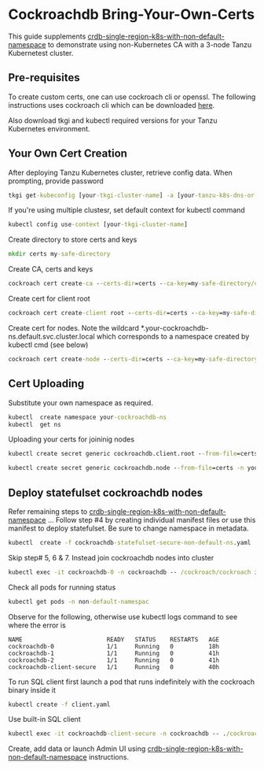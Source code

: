 # Cockroachdb Bring-Your-Own-Certs

This guide supplements [crdb-single-region-k8s-with-non-default-namespace](https://github.com/jhatcher9999/crdb-single-region-k8s-with-non-default-namespace/) to demonstrate using non-Kubernetes CA with a 3-node Tanzu Kubernetest cluster.


## Pre-requisites

To create custom certs, one can use cockroach cli or openssl. The following instructions uses cockroach cli which can be downloaded [here](https://www.cockroachlabs.com/docs/stable/install-cockroachdb-windows.html).

Also download tkgi and kubectl required versions for your Tanzu Kubernetes environment.

## Your Own Cert Creation
After deploying Tanzu Kubernetes cluster, retrieve config data. When prompting, provide password
```cmd
tkgi get-kubeconfig [your-tkgi-cluster-name] -a [your-tanzu-k8s-dns-or-ip] -k -u [user-id]
```
If you're using multiple clustesr, set default context for kubectl command
```cmd
kubectl config use-context [your-tkgi-cluster-name]
```
Create directory to store certs and keys
```cmd
mkdir certs my-safe-directory
```
Create CA, certs and keys
```cmd
cockroach cert create-ca --certs-dir=certs --ca-key=my-safe-directory/ca.key
```
Create cert for client root
```cmd
cockroach cert create-client root --certs-dir=certs --ca-key=my-safe-directory/ca.key
```
Create cert for nodes. Note the wildcard *.your-cockroachdb-ns.default.svc.cluster.local which corresponds to a namespace created by kubectl cmd (see below)
```cmd
cockroach cert create-node --certs-dir=certs --ca-key=my-safe-directory/ca.key localhost 127.0.0.1 cockroachdb-public cockroachdb-public.default cockroachdb-public.default.svc.cluster.local .cockroachdb *.cockroachdb.default *.your-cockroachdb-ns.default.svc.cluster.local
```

## Cert Uploading
Substitute your own namespace as required.
```cmd
kubectl  create namespace your-cockroachdb-ns
kubectl  get ns
```
Uploading your certs for joininig nodes
```cmd
kubectl create secret generic cockroachdb.client.root --from-file=certs -n your-cockroachdb-ns
```
```cmd
kubectl create secret generic cockroachdb.node --from-file=certs -n your-cockroachdb-ns
```
## Deploy statefulset cockroachdb nodes
Refer remaining steps to [crdb-single-region-k8s-with-non-default-namespace](https://github.com/jhatcher9999/crdb-single-region-k8s-with-non-default-namespace/) ...
Follow step #4 by creating individual manifest files or use this manifest to deploy statefulset. Be sure to change namespace in metadata.
```cmd
kubectl  create -f cockroachdb-statefulset-secure-non-default-ns.yaml
```
Skip step# 5, 6 & 7. Instead join cockroachdb nodes into cluster
```cmd
kubectl exec -it cockroachdb-0 -n cockroachdb -- /cockroach/cockroach init --certs-dir=/cockroach/cockroach-certs
```
Check all pods for running status
```cmd
kubectl get pods -n non-default-namespac
```
Observe for the following, otherwise use kubectl logs command to see where the error is
```output
NAME                        READY   STATUS    RESTARTS   AGE
cockroachdb-0               1/1     Running   0          18h
cockroachdb-1               1/1     Running   0          41h
cockroachdb-2               1/1     Running   0          41h
cockroachdb-client-secure   1/1     Running   0          40h
```
To run SQL client first launch a pod that runs indefinitely with the cockroach binary inside it
```cmd
kubectl create -f client.yaml
```
Use built-in SQL client
```cmd
kubectl exec -it cockroachdb-client-secure -n cockroachdb -- ./cockroach sql --url="postgres://root@cockroachdb-public:26257/?sslmode=verify-full&sslcert=/cockroach-certs/client.root.crt&sslkey=/cockroach-certs/client.root.key&sslrootcert=/cockroach-certs/ca.crt"
```
Create, add data or launch Admin UI using [crdb-single-region-k8s-with-non-default-namespace](https://github.com/jhatcher9999/crdb-single-region-k8s-with-non-default-namespace/) instructions.